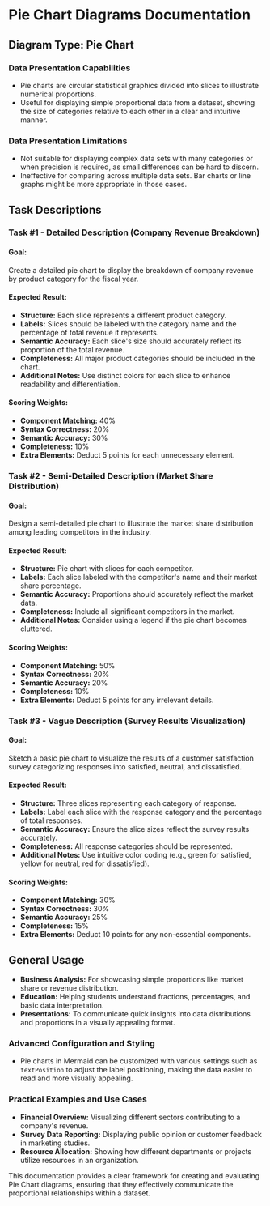 # Pie Chart Diagrams Documentation

## Diagram Type: Pie Chart

### Data Presentation Capabilities
- Pie charts are circular statistical graphics divided into slices to illustrate numerical proportions.
- Useful for displaying simple proportional data from a dataset, showing the size of categories relative to each other in a clear and intuitive manner.

### Data Presentation Limitations
- Not suitable for displaying complex data sets with many categories or when precision is required, as small differences can be hard to discern.
- Ineffective for comparing across multiple data sets. Bar charts or line graphs might be more appropriate in those cases.

## Task Descriptions

### Task #1 - Detailed Description (Company Revenue Breakdown)
#### Goal:
Create a detailed pie chart to display the breakdown of company revenue by
product category for the fiscal year.

#### Expected Result:
- **Structure:** Each slice represents a different product category.
- **Labels:** Slices should be labeled with the category name and the percentage of total revenue it represents.
- **Semantic Accuracy:** Each slice's size should accurately reflect its proportion of the total revenue.
- **Completeness:** All major product categories should be included in the chart.
- **Additional Notes:** Use distinct colors for each slice to enhance readability and differentiation.

#### Scoring Weights:
- **Component Matching:** 40%
- **Syntax Correctness:** 20%
- **Semantic Accuracy:** 30%
- **Completeness:** 10%
- **Extra Elements:** Deduct 5 points for each unnecessary element.

### Task #2 - Semi-Detailed Description (Market Share Distribution)
#### Goal:
Design a semi-detailed pie chart to illustrate the market share distribution among leading competitors in the industry.
#### Expected Result:
- **Structure:** Pie chart with slices for each competitor.
- **Labels:** Each slice labeled with the competitor's name and their market share percentage.
- **Semantic Accuracy:** Proportions should accurately reflect the market data.
- **Completeness:** Include all significant competitors in the market.
- **Additional Notes:** Consider using a legend if the pie chart becomes cluttered.
#### Scoring Weights:
- **Component Matching:** 50%
- **Syntax Correctness:** 20%
- **Semantic Accuracy:** 20%
- **Completeness:** 10%
- **Extra Elements:** Deduct 5 points for any irrelevant details.

### Task #3 - Vague Description (Survey Results Visualization)
#### Goal:
Sketch a basic pie chart to visualize the results of a customer satisfaction survey categorizing responses into satisfied, neutral, and dissatisfied.
#### Expected Result:
- **Structure:** Three slices representing each category of response.
- **Labels:** Label each slice with the response category and the percentage of total responses.
- **Semantic Accuracy:** Ensure the slice sizes reflect the survey results accurately.
- **Completeness:** All response categories should be represented.
- **Additional Notes:** Use intuitive color coding (e.g., green for satisfied, yellow for neutral, red for dissatisfied).
#### Scoring Weights:
- **Component Matching:** 30%
- **Syntax Correctness:** 30%
- **Semantic Accuracy:** 25%
- **Completeness:** 15%
- **Extra Elements:** Deduct 10 points for any non-essential components.

## General Usage
- **Business Analysis:** For showcasing simple proportions like market share or revenue distribution.
- **Education:** Helping students understand fractions, percentages, and basic data interpretation.
- **Presentations:** To communicate quick insights into data distributions and proportions in a visually appealing format.

### Advanced Configuration and Styling
- Pie charts in Mermaid can be customized with various settings such as `textPosition` to adjust the label positioning, making the data easier to read and more visually appealing.

### Practical Examples and Use Cases
- **Financial Overview:** Visualizing different sectors contributing to a company's revenue.
- **Survey Data Reporting:** Displaying public opinion or customer feedback in marketing studies.
- **Resource Allocation:** Showing how different departments or projects utilize resources in an organization.

This documentation provides a clear framework for creating and evaluating Pie Chart diagrams, ensuring that they effectively communicate the proportional relationships within a dataset.
